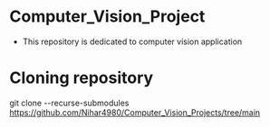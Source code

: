 # Computer_Vision_Project

- This repository is dedicated to computer vision application

# Cloning repository
git clone --recurse-submodules https://github.com/Nihar4980/Computer_Vision_Projects/tree/main
